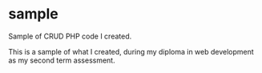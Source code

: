 # sample
Sample of CRUD PHP code I created.

This is a sample of what I created, during my diploma in web development as my second term assessment. 
